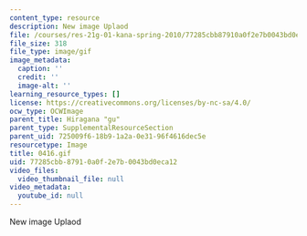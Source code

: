 ```yaml
---
content_type: resource
description: New image Uplaod
file: /courses/res-21g-01-kana-spring-2010/77285cbb87910a0f2e7b0043bd0eca12_0416.gif
file_size: 318
file_type: image/gif
image_metadata:
  caption: ''
  credit: ''
  image-alt: ''
learning_resource_types: []
license: https://creativecommons.org/licenses/by-nc-sa/4.0/
ocw_type: OCWImage
parent_title: Hiragana "gu"
parent_type: SupplementalResourceSection
parent_uid: 725009f6-18b9-1a2a-0e31-96f4616dec5e
resourcetype: Image
title: 0416.gif
uid: 77285cbb-8791-0a0f-2e7b-0043bd0eca12
video_files:
  video_thumbnail_file: null
video_metadata:
  youtube_id: null
---
```

New image Uplaod
